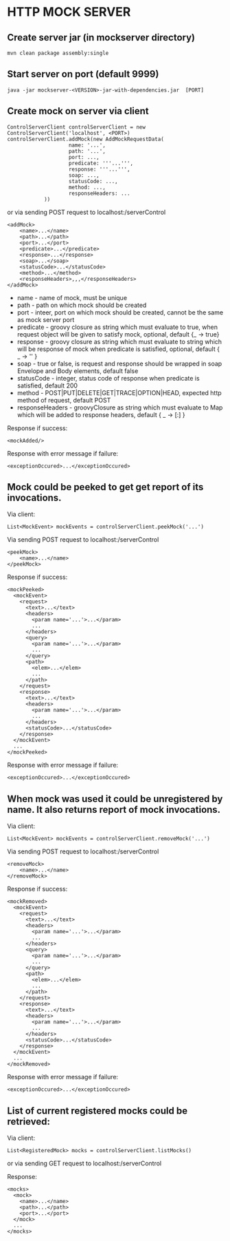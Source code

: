 # HTTP MOCK SERVER

## Create server jar (in mockserver directory)

```
mvn clean package assembly:single
```

## Start server on port (default 9999)

```
java -jar mockserver-<VERSION>-jar-with-dependencies.jar  [PORT]
```

## Create mock on server via client

```
ControlServerClient controlServerClient = new ControlServerClient('localhost', <PORT>)
controlServerClient.addMock(new AddMockRequestData(
                    name: '...',
                    path: '...',
                    port: ...,
                    predicate: '''...''',
                    response: '''...''',
                    soap: ...,
                    statusCode: ...,
                    method: ...,
                    responseHeaders: ...
            ))
```
  
or via sending POST request to localhost:<PORT>/serverControl


```
<addMock>
    <name>...</name>
    <path>...</path>
    <port>...</port>
    <predicate>...</predicate>
    <response>...</response>
    <soap>...</soap>
    <statusCode>...</statusCode>
    <method>...</method>
    <responseHeaders>,,,</responseHeaders>
</addMock>
```

* name - name of mock, must be unique
* path - path on which mock should be created
* port - inteer, port on which mock should be created, cannot be the same as mock server port
* predicate - groovy closure as string which must evaluate to true, when request object will be given to satisfy mock, optional, default {_ -> true}
* response - groovy closure as string which must evaluate to string which will be response of mock when predicate is satisfied, optional, default { _ -> '' }
* soap - true or false, is request and response should be wrapped in soap Envelope and Body elements, default false
* statusCode - integer, status code of response when predicate is satisfied, default 200
* method - POST|PUT|DELETE|GET|TRACE|OPTION|HEAD, expected http method of request, default POST
* responseHeaders - groovyClosure as string which must evaluate to Map which will be added to response headers, default { _ -> [:] }

Response if success:

```
<mockAdded/>
```

Response with error message if failure:

```
<exceptionOccured>...</exceptionOccured>
```

## Mock could be peeked to get get report of its invocations.
Via client:

```
List<MockEvent> mockEvents = controlServerClient.peekMock('...')
```

Via sending POST request to localhost:<PORT>/serverControl

```
<peekMock>
    <name>...</name>
</peekMock>
```

Response if success:

```
<mockPeeked>
  <mockEvent>
    <request>
      <text>...</text>
      <headers>
        <param name='...'>...</param>
        ...
      </headers>
      <query>
        <param name='...'>...</param>
        ...
      </query>
      <path>
        <elem>...</elem>
        ...
      </path>
    </request>
    <response>
      <text>...</text>
      <headers>
        <param name='...'>...</param>
        ...
      </headers>
      <statusCode>...</statusCode>
    </response>
  </mockEvent>
  ...
</mockPeeked>
```

Response with error message if failure:

```
<exceptionOccured>...</exceptionOccured>
```

## When mock was used it could be unregistered by name. It also returns report of mock invocations.
Via client:

```
List<MockEvent> mockEvents = controlServerClient.removeMock('...')
```

Via sending POST request to localhost:<PORT>/serverControl

```
<removeMock>
    <name>...</name>
</removeMock>
```

Response if success:

```
<mockRemoved>
  <mockEvent>
    <request>
      <text>...</text>
      <headers>
        <param name='...'>...</param>
        ...
      </headers>
      <query>
        <param name='...'>...</param>
        ...
      </query>
      <path>
        <elem>...</elem>
        ...
      </path>
    </request>
    <response>
      <text>...</text>
      <headers>
        <param name='...'>...</param>
        ...
      </headers>
      <statusCode>...</statusCode>
    </response>
  </mockEvent>
  ...
</mockRemoved>
```

Response with error message if failure:

```
<exceptionOccured>...</exceptionOccured>
```


## List of current registered mocks could be retrieved:
Via client:

```
List<RegisteredMock> mocks = controlServerClient.listMocks()
```

or via sending GET request to localhost:<PORT>/serverControl

Response:

```
<mocks>
  <mock>
    <name>...</name>
    <path>...</path>
    <port>...</port>
  </mock>
  ...
</mocks>
```
